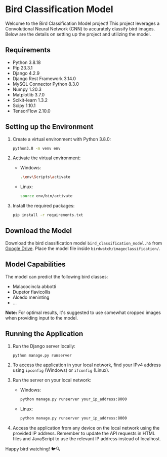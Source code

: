 # Bird Classification Model

Welcome to the Bird Classification Model project! This project leverages a Convolutional Neural Network (CNN) to accurately classify bird images. Below are the details on setting up the project and utilizing the model.

## Requirements

- Python 3.8.18
- Pip 23.3.1
- Django 4.2.9
- Django Rest Framework 3.14.0
- MySQL Connector Python 8.3.0
- Numpy 1.20.3
- Matplotlib 3.7.0
- Scikit-learn 1.3.2
- Scipy 1.10.1
- TensorFlow 2.10.0

## Setting up the Environment

1. Create a virtual environment with Python 3.8.0:
   ```bash
   python3.8 -m venv env
   ```

2. Activate the virtual environment:
   - Windows:
     ```bash
     .\env\Scripts\activate
     ```
   - Linux:
     ```bash
     source env/bin/activate
     ```

3. Install the required packages:
   ```bash
   pip install -r requirements.txt
   ```

## Download the Model

Download the bird classification model `bird_classification_model.h5` from [Google Drive](https://drive.google.com/file/d/1iH9_p35WGNQXdwYQnyMpMQ60cwYJUWS8/view?usp=sharing). Place the model file inside `birdwatch/imageclassification/`.

## Model Capabilities

The model can predict the following bird classes:

- Malacocincla abbotti
- Dupetor flavicollis
- Alcedo meninting
- ...

**Note:** For optimal results, it's suggested to use somewhat cropped images when providing input to the model.

## Running the Application

1. Run the Django server locally:
   ```bash
   python manage.py runserver
   ```

2. To access the application in your local network, find your IPv4 address using `ipconfig` (Windows) or `ifconfig` (Linux).

3. Run the server on your local network:
   - Windows:
     ```bash
     python manage.py runserver your_ip_address:8000
     ```
   - Linux:
     ```bash
     python manage.py runserver your_ip_address:8000
     ```

4. Access the application from any device on the local network using the provided IP address. Remember to update the API requests in HTML files and JavaScript to use the relevant IP address instead of localhost.

Happy bird watching! 🐦🔍
